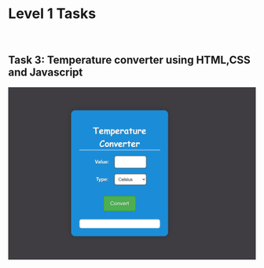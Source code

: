 <h1>Level 1 Tasks</h1>
<br>
<h2>Task 3: Temperature converter using HTML,CSS and Javascript</h2>
<img src="s1.png">
